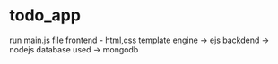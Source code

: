 # todo_app
run main.js file 
frontend - html,css
template engine -> ejs
backdend  -> nodejs
database used -> mongodb



